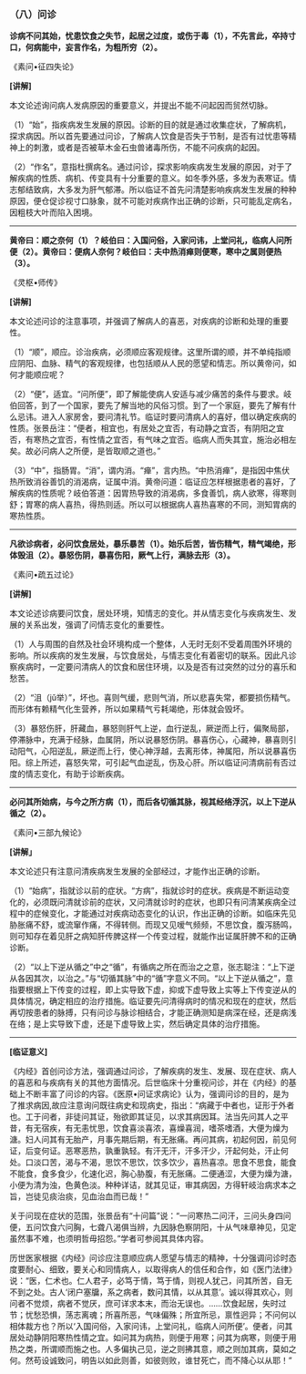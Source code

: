 ### （八）问诊

**诊病不问其始，忧患饮食之失节，起居之过度，或伤于毒（1），不先言此，卒持寸口，何病能中，妄言作名，为粗所穷（2）。**

《素问•征四失论》

**[讲解]**

本文论述询问病人发病原因的重要意义，并提出不能不问起因而贸然切脉。

（1）“始”，指疾病发生发展的原因。诊断的目的就是通过收集症状，了解病机，探求病因。所以首先要通过问诊，了解病人饮食是否失于节制，是否有过忧患等精神上的刺激，或者是否被草木金石虫兽诸毒所伤，不能不问疾病的起因。

（2）“作名”，意指杜撰病名。通过问诊，探求影响疾病发生发展的原因，对于了解疾病的性质、病机、传变具有十分重要的意义。如冬季外感，多发为表寒证。情志郁结致病，大多发为肝气郁滞。所以临证不首先问清楚影响疾病发生发展的种种原因，便仓促诊视寸口脉象，就不可能对疾病作出正确的诊断，只可能乱定病名，因粗枝大叶而陷入困境。

* * *

**黄帝曰：顺之奈何（1）？岐伯曰：入国问俗，入家问讳，上堂问礼，临病人问所便（2）。黄帝曰：便病人奈何？岐伯曰：夫中热消瘅则便寒，寒中之属则便热（3）。**

《灵枢•师传》

**[讲解]**

本文论述问诊的注意事项，并强调了解病人的喜恶，对疾病的诊断和处理的重要性。

（1）“顺”，顺应。诊治疾病，必须顺应客观规律。这里所谓的顺，并不单纯指顺应阴阳、血脉、精气的客观规律，也包括顺从人民的愿望和情志。所以黄帝问，如何才能顺应呢？

（2）“便”，适宜。“问所便”，即了解能使病人安适与减少痛苦的条件与要求。岐伯回答，到了一个国家，要先了解当地的风俗习惯。到了一个家庭，要先了解有什么忌讳。进入人家房舍，要问清礼节。临证时要问清病人的喜好，借以确定疾病的性质。张景岳注：“便者，相宜也，有居处之宜否，有动静之宜否，有阴阳之宜否，有寒热之宜否，有性情之宜否，有气味之宜否。临病人而失其宜，施治必相左矣。故必问病人之所便，是皆取顺之道也。”

（3）“中”，指肠胃。“消”，谓内消。“瘅”，言内热。“中热消瘅”，是指因中焦伏热所致消谷善饥的消渴病，证属中消。黄帝问道：临证应怎样根据患者的喜好，了解疾病的性质呢？岐伯答道：因胃热导致的消渴病，多食善饥，病人欲寒，得寒则舒；胃寒的病人喜热，得热则适。所以可以根据病人喜热喜寒的不同，测知胃病的寒热性质。

* * *

**凡欲诊病者，必问饮食居处，暴乐暴苦（1）。始乐后苦，皆伤精气，精气竭绝，形体毁沮（2）。暴怒伤阴，暴喜伤阳，厥气上行，满脉去形（3）。**

《素问•疏五过论》

**[讲解]**

本文论述诊病要问饮食，居处环境，知情志的变化。并从情志变化与疾病发生、发展的关系出发，强调了问情志变化的重要性。

（1）人与周围的自然及社会环境构成一个整体，人无时无刻不受着周围外环境的影响。所以疾病的发生发展，与饮食居处，与情志变化有着密切的联系。因此凡诊察疾病时，一定要问清病人的饮食和居住环境，以及是否有过突然的过分的喜乐和愁苦。

（2）“沮（jǔ举）”，坏也。喜则气缓，悲则气消，所以悲喜失常，都要损伤精气。而形体有赖精气化生营养，所以如果精气亏耗竭绝，形体就会毁坏。

（3）暴怒伤肝，肝藏血，暴怒则肝气上逆，血行逆乱，厥逆而上行，偏聚局部，停滞脉中，充满于经脉，血属阴，所以说暴怒伤阴。暴喜伤心，心藏神，暴喜则引动阳气，心阳逆乱，厥逆而上行，使心神浮越，去离形体，神属阳，所以说暴喜伤阳。综上所述，喜怒失常，可引起气血逆乱，伤及心肝。所以临证问清病前有否过度的情志变化，有助于诊断疾病。

* * *

**必问其所始病，与今之所方病（1），而后各切循其脉，视其经络浮沉，以上下逆从循之（2）。**

《素问•三部九候论》

**[讲解」**

本文论述只有注意问清疾病发生发展的全部经过，才能作出正确的诊断。

（1）“始病”，指就诊以前的症状。“方病”，指就诊时的症状。疾病是不断运动变化的，必须既问清就诊前的症状，又问清就诊时的症状，也即只有问清某疾病全过程中的症候变化，才能通过对疾病动态变化的认识，作出正确的诊断。如临床先见胁胀痛不舒，或流窜作痛，不得转侧。而现又见嗳气频频，不思饮食，腹泻肠鸣，则可知存在着见肝之病知肝传脾这样一个传变过程，就能作出证属肝脾不和的正确诊断。

（2）“以上下逆从循之”中之“循”，有循病之所在而治之之意，张志聪注：“上下逆从各因其次，以治之。”与“切循其脉”中的“循”字意义不同。“以上下逆从循之”，意指要根据上下传变的过程，即上实导致下虚，抑或下虚导致上实等上下传变逆从的具体情况，确定相应的治疗措施。临证要先问清得病时的情况和现在的症状，然后再切按患者的脉搏，只有问诊与脉诊相结合，才能正确测知是病深在经，还是病浅在络；是上实导致下虚，还是下虚导致上实，然后确定具体的治疗措施。

* * *

**[临证意义]**

《内经》首创问诊方法，强调通过问诊，了解疾病的发生、发展、现在症状、病人的喜恶和与疾病有关的其他方面情况。后世临床十分重视问诊，并在《内经》的基础上不断丰富了问诊的内容。《医原•问证求病论》认为，强调问诊的目的，是为了推求病因,故应注意询问既往病史和现病史，指出：“病藏于中者也，证形于外者也。工于问者，非徒问其证，殆欲即其证见，以求其病因耳。法当先问其人之平昔，有无宿疾，有无恚忧思，饮食喜淡喜浓，喜燥喜润，嗜茶嗜酒，大便为燥为溏。妇人问其有无胎产，月事先期后期，有无胀痛。再问其病，初起何因，前见何证，后变何证。恶寒恶热，孰重孰轻。有汗无汗，汗多汗少，汗起何处，汗止何处。口淡口苦，渴与不渴，思饮不思饮，饮多饮少，喜热喜凉。思食不思食，能食不能食，食多食少，化速化迟，胸心胁腹，有无胀痛。二便通涩，大便为燥为溏，小便为清为浊，色黄色淡。种种详诘，就其见证，审其病因，方得轩岐治病求本之旨，岂徒见痰治痰，见血治血而已哉！”

关于问现在症状的范围，张景岳有“十问篇”说：“一问寒热二问汗，三问头身四问便，五问饮食六问胸，七聋八渴俱当辨，九因脉色察阴阳，十从气味章神见，见定虽然事不难，也须明哲毋招怨。”学者可参阅其具体内容。

历世医家根据《内经》问诊应注意顺应病人愿望与情志的精神，十分强调问诊时态度要耐心、细致，要关心和同情病人，以取得病人的信任和合作，如《医门法律》说：“医，仁术也。仁人君子，必笃于情，笃于情，则视人犹己，问其所苦，自无不到之处。古人‘闭户塞牖，系之病者，数问其情，以从其意’。诚以得其欢心，则问者不觉烦，病者不觉厌，庶可详求本末，而治无误也。……饮食起居，失时过节；忧愁恐惧，荡志离魂；所喜所恶，气味偏殊；所宜所忌，禀性迥异；不问何以相体裁方也？所以‘入国问俗，入家问讳，上堂问礼，临病人问所便’。便者，问其居处动静阴阳寒热性情之宜。如问其为病热，则便于用寒；问其为病寒，则便于用热之类，所谓顺而施之也。人多偏执己见，逆之则拂其意，顺之则加其病，莫如之何。然苟设诚致问，明告以如此则善，如彼则败，谁甘死亡，而不降心以从耶！”
